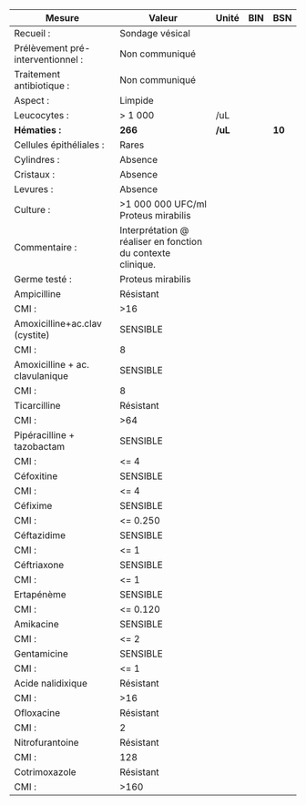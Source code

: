 |              Mesure             |                           Valeur                          | Unité |BIN|  BSN |
|---------------------------------|-----------------------------------------------------------|-------|---|------|
|            Recueil :            |                      Sondage vésical                      |       |   |      |
|Prélèvement pré-interventionnel :|                       Non communiqué                      |       |   |      |
|    Traitement antibiotique :    |                       Non communiqué                      |       |   |      |
|             Aspect :            |                          Limpide                          |       |   |      |
|           Leucocytes :          |                          > 1 000                          |  /uL  |   |      |
|          **Hématies :**         |                          **266**                          |**/uL**|   |**10**|
|     Cellules épithéliales :     |                       Rares                               |       |   |      |
|           Cylindres :           |                          Absence                          |       |   |      |
|            Cristaux :           |                          Absence                          |       |   |      |
|            Levures :            |                          Absence                          |       |   |      |
|            Culture :            |            >1 000 000 UFC/ml Proteus mirabilis            |       |   |      |
|          Commentaire :          |Interprétation @ réaliser en fonction du contexte clinique.|       |   |      |
|          Germe testé :          |                     Proteus mirabilis                     |       |   |      |
|           Ampicilline           |                         Résistant                         |       |   |      |
|              CMI :              |                            >16                            |       |   |      |
|  Amoxicilline+ac.clav (cystite) |                          SENSIBLE                         |       |   |      |
|              CMI :              |                             8                             |       |   |      |
| Amoxicilline + ac. clavulanique |                          SENSIBLE                         |       |   |      |
|              CMI :              |                             8                             |       |   |      |
|           Ticarcilline          |                         Résistant                         |       |   |      |
|              CMI :              |                            >64                            |       |   |      |
|    Pipéracilline + tazobactam   |                          SENSIBLE                         |       |   |      |
|              CMI :              |                            <= 4                           |       |   |      |
|            Céfoxitine           |                          SENSIBLE                         |       |   |      |
|              CMI :              |                            <= 4                           |       |   |      |
|             Céfixime            |                          SENSIBLE                         |       |   |      |
|              CMI :              |                          <= 0.250                         |       |   |      |
|           Céftazidime           |                          SENSIBLE                         |       |   |      |
|              CMI :              |                            <= 1                           |       |   |      |
|           Céftriaxone           |                          SENSIBLE                         |       |   |      |
|              CMI :              |                            <= 1                           |       |   |      |
|            Ertapénème           |                          SENSIBLE                         |       |   |      |
|              CMI :              |                          <= 0.120                         |       |   |      |
|            Amikacine            |                          SENSIBLE                         |       |   |      |
|              CMI :              |                            <= 2                           |       |   |      |
|           Gentamicine           |                          SENSIBLE                         |       |   |      |
|              CMI :              |                            <= 1                           |       |   |      |
|        Acide nalidixique        |                         Résistant                         |       |   |      |
|              CMI :              |                            >16                            |       |   |      |
|            Ofloxacine           |                         Résistant                         |       |   |      |
|              CMI :              |                             2                             |       |   |      |
|         Nitrofurantoine         |                         Résistant                         |       |   |      |
|              CMI :              |                            128                            |       |   |      |
|          Cotrimoxazole          |                         Résistant                         |       |   |      |
|              CMI :              |                            >160                           |       |   |      |